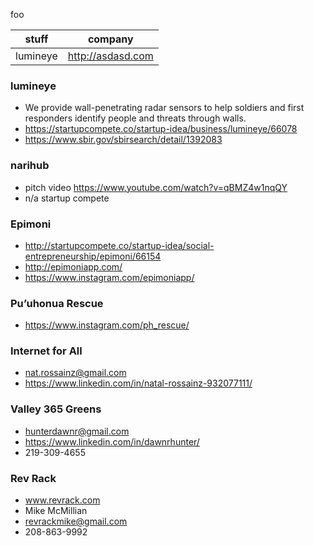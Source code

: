 foo

| stuff | company |
| --- | --- |
| lumineye | http://asdasd.com |

### lumineye
- We provide wall-penetrating radar sensors to help soldiers and first responders identify people and threats through walls.
- https://startupcompete.co/startup-idea/business/lumineye/66078 
- https://www.sbir.gov/sbirsearch/detail/1392083

### narihub
- pitch video https://www.youtube.com/watch?v=qBMZ4w1nqQY
- n/a startup compete

### Epimoni
- http://startupcompete.co/startup-idea/social-entrepreneurship/epimoni/66154
- http://epimoniapp.com/
- https://www.instagram.com/epimoniapp/ 

### Pu’uhonua Rescue
- https://www.instagram.com/ph_rescue/

### Internet for All
- nat.rossainz@gmail.com
- https://www.linkedin.com/in/natal-rossainz-932077111/

### Valley 365 Greens
- hunterdawnr@gmail.com
- https://www.linkedin.com/in/dawnrhunter/
- 219-309-4655

### Rev Rack
- www.revrack.com
- Mike McMillian
- revrackmike@gmail.com
- 208-863-9992